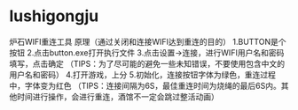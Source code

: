 # lushigongju
炉石WIFI重连工具
原理（通过关闭和连接WIFI达到重连的目的）
1.BUTTON是个按钮
2.点击button.exe打开执行文件
3.点击设置->连接，进行WIFI用户名和密码填写，点击确定
（TIPS：为了尽可能的避免一些未知错误，不要使用包含中文的用户名和密码）
4.打开游戏，上分
5.初始化，连接按钮字体为绿色，重连过程中，字体变为红色
（TIPS：连接间隔为6S，最佳重连时间为烧绳的最后6S内。其他时间进行操作，会进行重连，酒馆不一定会跳过整活动画）
